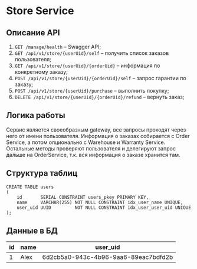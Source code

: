 # Store Service

## Описание API
1. `GET /manage/health` – Swagger API;
1. `GET /api/v1/store/{userUid}/self` – получить список заказов пользователя;
1. `GET /api/v1/store/{userUid}/{orderUid}` – информация по конкретному заказу;
1. `POST /api/v1/store/{userUid}/{orderUid}/self` – запрос гарантии по заказу;
1. `POST /api/v1/store/{userUid}/purchase` – выполнить покупку;
1. `DELETE /api/v1/store/{userUid}/{orderUid}/refund` – вернуть заказ;


## Логика работы
Сервис является своеобразным gateway, все запросы проходят через него от имени пользователя.
Информация о заказах собирается с Order Service, а потом опционально с Warehouse и Warranty Service.   
Остальные методы проверяют пользователя и делегируют запрос дальше на OrderService, т.к. вся информация о заказе хранится там. 

## Структура таблиц
```postgresql
CREATE TABLE users
(
    id       SERIAL CONSTRAINT users_pkey PRIMARY KEY,
    name     VARCHAR(255) NOT NULL CONSTRAINT idx_user_name UNIQUE,
    user_uid UUID         NOT NULL CONSTRAINT idx_user_user_uid UNIQUE
);
```

## Данные в БД
 id | name |user_uid
--- | ---- | ---
 1  | Alex |6d2cb5a0-943c-4b96-9aa6-89eac7bdfd2b